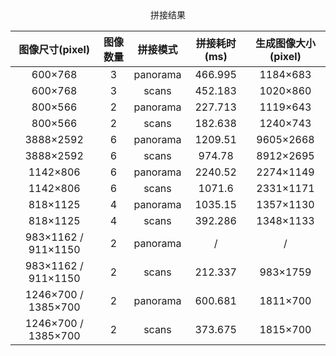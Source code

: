 

<center>拼接结果

|   图像尺寸(pixel)   | 图像数量 | 拼接模式 | 拼接耗时(ms) | 生成图像大小(pixel) |
| :-----------------: | :------: | :------: | :----------: | :-----------------: |
|       600×768       |    3     | panorama |   466.995    |      1184×683       |
|       600×768       |    3     |  scans   |   452.183    |      1020×860       |
|       800×566       |    2     | panorama |   227.713    |      1119×643       |
|       800×566       |    2     |  scans   |   182.638    |      1240×743       |
|      3888×2592      |    6     | panorama |   1209.51    |      9605×2668      |
|      3888×2592      |    6     |  scans   |    974.78    |      8912×2695      |
|      1142×806       |    6     | panorama |   2240.52    |      2274×1149      |
|      1142×806       |    6     |  scans   |    1071.6    |      2331×1171      |
|      818×1125       |    4     | panorama |   1035.15    |      1357×1130      |
|      818×1125       |    4     |  scans   |   392.286    |      1348×1133      |
| 983×1162 / 911×1150 |    2     | panorama |      /       |          /          |
| 983×1162 / 911×1150 |    2     |  scans   |   212.337    |      983×1759       |
| 1246×700 / 1385×700 |    2     | panorama |   600.681    |      1811×700       |
| 1246×700 / 1385×700 |    2     |  scans   |   373.675    |      1815×700       |

